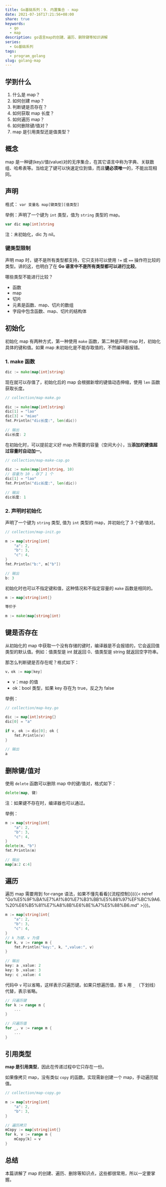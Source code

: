 ```yaml
---  
title: Go基础系列：9. 内置集合 - map  
date: 2021-07-16T17:21:56+08:00  
share: true  
keywords:  
  - go  
  - map  
description: go语言map的创建、遍历、删除键等知识讲解  
series:  
  - Go基础系列  
tags:  
  - program_golang  
slug: golang-map  
---  
```

  
  
##  学到什么  
  
1. 什么是 map？  
2. 如何创建 map？  
3. 判断键是否存在？  
4. 如何获取 map 长度？  
5. 如何遍历 map？  
6. 如何删除键/值对？  
7. map 是引用类型还是值类型？  
  
##  概念  
  
map 是一种键(key)/值(value)对的无序集合，在其它语言中称为字典、关联数组、哈希表等。当给定了键可以快速定位到值，而且**键必须唯一**的，不能出现相同。  
  
##  声明  
  
格式： `var 变量名 map[键类型][值类型]`   
  
举例：声明了一个键为 `int` 类型，值为 `string` 类型的 map。  
  
```go  
var dic map[int]string  
```  
  
注：未初始化，dic 为 nil。  
  
### 键类型限制  
  
声明 map 时，键不是所有类型都支持，它只支持可以使用 `!=` 或 `==` 操作符比较的类型。讲的这，也明白了在 **Go 语言中不是所有类型都可以进行比较**。  
  
哪些类型不能进行比较？  
  
- 函数  
- map  
- 切片  
- 元素是函数、map、切片的数组  
- 字段中包含函数、map、切片的结构体  
  
##  初始化  
  
初始化 map 有两种方式，第一种使用 `make` 函数，第二种是声明 map 时，初始化具体的键和值。如果 map 未初始化是不能存取值的，不然编译器报错。  
  
### 1. make 函数  
  
```go  
dic := make(map[int]string)  
```  
  
现在就可以存值了，初始化后的 map 会根据新增的键值动态伸缩，使用 `len` 函数获取长度。  
  
```go  
// collection/map-make.go  
  
dic := make(map[int]string)  
dic[1] = "lao"  
dic[3] = "miao"  
fmt.Println("dic长度:", len(dic))  
  
// 输出  
dic长度: 2  
```  
  
在初始化时，可以提前定义好 map 所需要的容量（空间大小），当**添加的键值超过容量时自动加一**。  
  
```go  
// collection/map-make-cap.go  
  
dic := make(map[int]string, 10)  
// 容量为 10 ，存了 1 个  
dic[1] = "lao"  
fmt.Println("dic长度:", len(dic))  
  
// 输出  
dic长度: 1  
```  
  
### 2. 声明时初始化  
  
声明了一个键为 `string` 类型, 值为 `int` 类型的 map，并初始化了 3 个键/值对。  
  
```go  
// collection/map-init.go  
  
m := map[string]int{  
	"a": 2,  
	"b": 3,  
	"c": 4,  
}  
fmt.Println("b:", m["b"])  
  
// 输出  
b: 3  
```  
  
初始化时也可以不指定键和值，这种情况和不指定容量的 `make` 函数是相同的。  
  
```go  
m := map[string]int{}  
  
等价于  
  
m := make(map[string]int)  
```  
  
##  键是否存在  
  
从初始化的 map 中获取一个没有存储的键时，编译器是不会报错的，它会返回值类型的默认值。例如：值类型是 int 就返回 0、值类型是 string 就返回空字符串。  
  
那怎么判断键是否存在呢？格式如下：  
  
```go  
v，ok := map[key]  
```  
  
- v：map 的值  
- ok：bool 类型，如果 key 存在为 true，反之为 false  
  
举例：  
  
```go  
// collection/map-key.go  
  
dic := map[int]string{}  
dic[0] = "a"  
  
if v, ok := dic[0]; ok {  
	fmt.Println(v)  
}  
  
// 输出  
a  
```  
  
##  删除键/值对  
  
使用 `delete` 函数可以删除 map 中的键/值对，格式如下：  
  
```go  
delete(map, 键)  
```  
  
注：如果键不存在时，编译器也可以通过。  
  
举例：  
  
```go  
m := map[string]int{  
	"a": 2,  
	"b": 3,  
	"c": 4,  
}  
delete(m, "b")  
fmt.Println(m)  
  
// 输出  
map[a:2 c:4]  
```  
  
##  遍历  
  
遍历 map 需要用到 for-range 语法，如果不懂先看看[《流程控制》]({{< relref "Go%E5%9F%BA%E7%A1%80%E7%B3%BB%E5%88%97%EF%BC%9A6.%20%E6%B5%81%E7%A8%8B%E6%8E%A7%E5%88%B6.md" >}})。  
  
```go  
m := map[string]int{  
	"a": 2,  
	"b": 3,  
	"c": 4,  
}  
// k 为键，v 为值  
for k, v := range m {  
	fmt.Println("key:", k, ",value:", v)  
}  
  
// 输出  
key: a ,value: 2  
key: b ,value: 3  
key: c ,value: 4  
```  
  
代码中 `v` 可以省略，这样表示只遍历键。如果只想遍历值，那 `k` 用 `_` （下划线）代替，表示省略。  
  
```go  
// 只遍历键  
for k := range m {  
	...  
}  
  
// 只遍历值  
for _, v := range m {  
	...  
}  
```  
  
##  引用类型  
  
**map 是引用类型**，因此在传递过程中它只存在一份。  
  
如果像拷贝 map，没有类似 `copy` 的函数。实现需新创建一个 map，手动遍历赋值。  
  
```go  
// collection/map-copy.go  
  
m := map[string]int{  
	"a": 2,  
	"b": 3,  
}  
  
// 遍历拷贝  
mCopy := map[string]int{}  
for k, v := range m {  
	mCopy[k] = v  
}  
```  
  
##  总结  
  
本篇讲解了 map 的创建、遍历、删除等知识点，这些都很常用，所以一定要掌握。